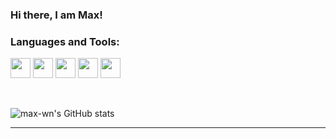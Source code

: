 ### Hi there, I am Max!

### Languages and Tools:
<code><img height="32" width="32" src="https://unpkg.com/simple-icons@v5/icons/python.svg" /></code>
<code><img height="32" width="32" src="https://unpkg.com/simple-icons@v5/icons/gnubash.svg" /></code>
<code><img height="32" width="32" src="https://unpkg.com/simple-icons@v5/icons/powershell.svg" /></code>
<code><img height="32" width="32" src="https://unpkg.com/simple-icons@v5/icons/git.svg" /></code>
[<code><img height="32" width="32" src="https://unpkg.com/simple-icons@v5/icons/github.svg" /></code>][my_github]

<br/>

![max-wn's GitHub stats](https://github-readme-stats.vercel.app/api?username=max-wn&show_icons=true&theme=tokyonight)

***

[my_github]: https://github.com/max-wn


<!--
**max-wn/max-wn** is a ✨ _special_ ✨ repository because its `README.md` (this file) appears on your GitHub profile.

Here are some ideas to get you started:

- 🔭 I’m currently working on ...
- 🌱 I’m currently learning ...
- 👯 I’m looking to collaborate on ...
- 🤔 I’m looking for help with ...
- 💬 Ask me about ...
- 📫 How to reach me: ...
- 😄 Pronouns: ...
- ⚡ Fun fact: ...
-->
